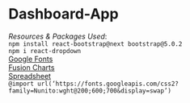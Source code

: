 # Dashboard-App
_Resources_ _&_ _Packages_ _Used_: </br>
```npm install react-bootstrap@next bootstrap@5.0.2```  </br>
```npm i react-dropdown```  </br>
<a href="https://fonts.google.com/specimen/Nunito?sidebar.open=true&selection.family=Nunito:wght@300;600;700">Google Fonts</a>  </br>
<a href="https://www.fusioncharts.com/dev/chart-attributes/doughnut2d">Fusion Charts</a>  </br>
<a href="https://docs.google.com/spreadsheets/d/1vcDPrMexD8bxNwwzK9IxF8wch6Hfezq2eooJACDiqgg/edit#gid=0">Spreadsheet</a>  </br>
```@import url(‘https://fonts.googleapis.com/css2?family=Nunito:wght@200;600;700&display=swap’)```
